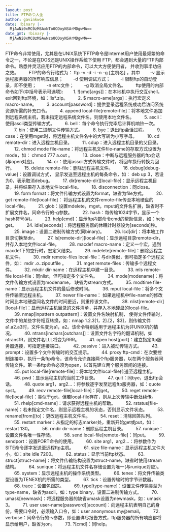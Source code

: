 ```yaml
---
layout: post
title: FTP命令大全
author: gavinkwoe
date: !binary |-
  MjAwNi0xMC0zMSAxNTo0ODoyNSArMDgwMA==
date_gmt: !binary |-
  MjAwNi0xMC0zMSAwNzo0ODoyNSArMDgwMA==
---
```

FTP命令非常使用，尤其是在UNIX系统下FTP命令是Internet用户使用最频繁的命令之一，不论是在DOS还是UNIX操作系统下使用
FTP，都会遇到大量的FTP内部命令。熟悉并灵活应用FTP的内部命令，可以大大方便使用者，
并收到事半功倍之效。
　　FTP的命令行格式为： ftp -v -d -i -n -g [主机名] ，其中
　　-v 显示远程服务器的所有响应信息；
　　-d 使用调试方式；
　　-i 限制ftp的自动登录，即不使用；
　　-n etrc文件；
　　-g 取消全局文件名。
　　ftp使用的内部命令如下(中括号表示可选项):
　　1. ![cmd[args]]：在本地机中执行交互shell，exit回到ftp环境，如：!ls*.zip。
　　2. $ macro-ame[args]：执行宏定义macro-name。
　　3. account[password]：提供登录远程系统成功后访问系统资源所需的补充口令。
　　4. append local-file[remote-file]：将本地文件追加到远程系统主机，若未指定远程系统文件名，则使用本地文件名。
　　5. ascii：使用ascii类型传输方式。
　　6. bell：每个命令执行完毕后计算机响铃一次。
　　7. bin：使用二进制文件传输方式。
　　8. bye：退出ftp会话过程。
　　9. case：在使用mget时，将远程主机文件名中的大写转为小写字母。
　　10. cd remote-dir：进入远程主机目录。
　　11. cdup：进入远程主机目录的父目录。
　　12. chmod mode file-name：将远程主机文件file-name的存取方式设置为mode，如： chmod 777 a.out 。
　　13. close：中断与远程服务器的ftp会话(与open对应)。
　　14. cr：使用asscii方式传输文件时，将回车换行转换为回行。
　　15. delete remote-file：删除远程主机文件。
　　16. debug[debug-value]：设置调试方式， 显示发送至远程主机的每条命令，如： deb up 3，若设为0，表示取消debug。
　　17. dir[remote-dir][local-file]：显示远程主机目录，并将结果存入本地文件local-file。
　　18. disconnection：同close。
　　19. form format：将文件传输方式设置为format，缺省为file方式。
　　20. get remote-file[local-file]： 将远程主机的文件remote-file传至本地硬盘的local-file。
　　21. glob：设置mdelete，mget，mput的文件名扩展，缺省时不扩展文件名，同命令行的-g参数。
　　22. hash：每传输1024字节，显示一个hash符号(#)。
　　23. help[cmd]：显示ftp内部命令cmd的帮助信息，如：help get。
　　24. idle[seconds]：将远程服务器的休眠计时器设为[seconds]秒。
　　25. image：设置二进制传输方式(同binary)。
　　26. lcd[dir]：将本地工作目录切换至dir。
　　27. ls[remote-dir][local-file]：显示远程目录remote-dir， 并存入本地文件local-file。
　　28. macdef macro-name：定义一个宏，遇到macdef下的空行时，宏定义结束。
　　29. mdelete[remote-file]：删除远程主机文件。
　　30. mdir remote-files local-file：与dir类似，但可指定多个远程文件，如： mdir *.o.*.zipoutfile 。
　　31. mget remote-files：传输多个远程文件。
　　32. mkdir dir-name：在远程主机中建一目录。
　　33. mls remote-file local-file：同nlist，但可指定多个文件名。
　　34. mode[modename]：将文件传输方式设置为modename， 缺省为stream方式。
　　35. modtime file-name：显示远程主机文件的最后修改时间。
　　36. mput local-file：将多个文件传输至远程主机。
　　37. newer file-name： 如果远程机中file-name的修改时间比本地硬盘同名文件的时间更近，则重传该文件。
　　38. nlist[remote-dir][local-file]：显示远程主机目录的文件清单，并存入本地硬盘的local-file。
　　39. nmap[inpattern outpattern]：设置文件名映射机制， 使得文件传输时，文件中的某些字符相互转换，如：nmap $1.$2.$3[$1，$2].[$2，$3]，则传输文件a1.a2.a3时，文件名变为a1，a2。该命令特别适用于远程主机为非UNIX机的情况。
　　40. ntrans[inchars[outchars]]：设置文件名字符的翻译机制，如ntrans1R，则文件名LLL将变为RRR。
　　41. open host[port]：建立指定ftp服务器连接，可指定连接端口。
　　42. passive：进入被动传输方式。
　　43. prompt：设置多个文件传输时的交互提示。
　　44. proxy ftp-cmd：在次要控制连接中，执行一条ftp命令，该命令允许连接两个ftp服务器，以在两个服务器间传输文件。第一条ftp命令必须为open，以首先建立两个服务器间的连接。
　　45. put local-file[remote-file]：将本地文件local-file传送至远程主机。
　　46. pwd：显示远程主机的当前工作目录。
　　47. quit：同bye，退出ftp会话。
　　48. quote arg1，arg2...：将参数逐字发至远程ftp服务器，如：quote syst。
　　49. recv remote-file[local-file]：同get。
　　50. reget remote-file[local-file]：类似于get，但若local-file存在，则从上次传输中断处续传。
　　51. rhelp[cmd-name]：请求获得远程主机的帮助。
　　52. rstatus[file-name]：若未指定文件名，则显示远程主机的状态，否则显示文件状态。
　　53. rename[from][to]：更改远程主机文件名。
　　54. reset：清除回答队列。
　　55. restart marker：从指定的标志marker处，重新开始get或put，如：restart 130。
　　56. rmdir dir-name：删除远程主机目录。
　　57. runique：设置文件名唯一性存储。
　　58. send local-file[remote-file]：同put。
　　59. sendport：设置PORT命令的使用。
　　60. site arg1，arg2...：将参数作为SITE命令逐字发送至远程ftp主机。
　　61. size file-name：显示远程主机文件大小，如：site idle 7200。
　　62. status：显示当前ftp状态。
　　63. struct[struct-name]：将文件传输结构设置为struct-name，缺省时使用stream结构。
　　64. sunique：将远程主机文件名存储设置为唯一(与runique对应)。
　　65. system：显示远程主机的操作系统类型。
　　66. tenex：将文件传输类型设置为TENEX机的所需的类型。
　　67. tick：设置传输时的字节计数器。
　　68. trace：设置包跟踪。
　　69. type[type-name]：设置文件传输类型为type-name，缺省为ascii，如：type binary，设置二进制传输方式。
　　70. umask[newmask]：将远程服务器的缺省umask设置为newmask，如：umask 3。
　　71. user user-name[password][account]：向远程主机表明自己的身份，需要口令时，必须输入口令，如：user anonymous my@email。
　　72. verbose：同命令行的-v参数，即设置详尽报告方式，ftp服务器的所有响应都将显示给用户，缺省为on。
　　73. ?[cmd]：同help。
